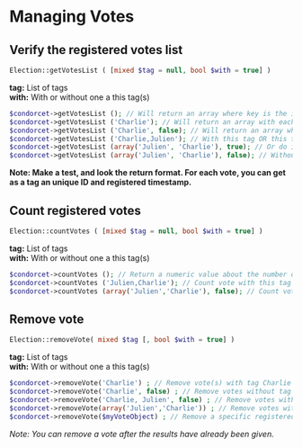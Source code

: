 # Managing Votes

## Verify the registered votes list
```php
Election::getVotesList ( [mixed $tag = null, bool $with = true] )
```
**tag:** List of tags   
**with:** With or without one a this tag(s)   

```php
$condorcet->getVotesList (); // Will return an array where key is the internal numeric vote_id and value an other array like your input.   
$condorcet->getVotesList ('Charlie'); // Will return an array with each vote with this tag.   
$condorcet->getVotesList ('Charlie', false); // Will return an array where each vote without this tag.   
$condorcet->getVotesList ('Charlie,Julien'); // With this tag OR this tag   
$condorcet->getVotesList (array('Julien', 'Charlie'), true); // Or do it like this   
$condorcet->getVotesList (array('Julien', 'Charlie'), false); // Without this tag AND without this tag ...   
```

__Note: Make a test, and look the return format. For each vote, you can get as a tag an unique ID and registered timestamp.__


## Count registered votes

```php
Election::countVotes ( [mixed $tag = null, bool $with = true] )
```
**tag:** List of tags   
**with:** With or without one a this tag(s)    

```php
$condorcet->countVotes (); // Return a numeric value about the number of registered votes.  
$condorcet->countVotes ('Julien,Charlie'); // Count vote with this tag OR this tag.   
$condorcet->countVotes (array('Julien','Charlie'), false); // Count vote without this tag AND without this tag.   
```


## Remove vote
```php
Election::removeVote( mixed $tag [, bool $with = true] )
```
**tag:** List of tags   
**with:** With or without one a this tag(s)    

```php
$condorcet->removeVote('Charlie') ; // Remove vote(s) with tag Charlie
$condorcet->removeVote('Charlie', false) ; // Remove votes without tag Charlie
$condorcet->removeVote('Charlie, Julien', false) ; // Remove votes without tag Charlie AND without tag Julien.
$condorcet->removeVote(array('Julien','Charlie')) ; // Remove votes with tag Charlie OR with tag Julien.
$condorcet->removeVote($myVoteObject) ; // Remove a specific registered Vote.
```

_Note: You can remove a vote after the results have already been given._  